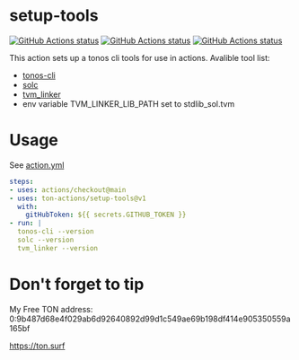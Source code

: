 # setup-tools

<p align="left">
  <a href="https://github.com/ton-actions/setup-tools"><img alt="GitHub Actions status" src="https://github.com/ton-actions/setup-tools/workflows/Main%20workflow/badge.svg"></a>
  <a href="https://github.com/ton-actions/build-solc"><img alt="GitHub Actions status" src="https://github.com/ton-actions/build-solc/workflows/Build%20and%20release%20solidity%20compiler/badge.svg"></a>
  <a href="https://github.com/ton-actions/build-tvm-linker"><img alt="GitHub Actions status" src="https://github.com/ton-actions/build-tvm-linker/workflows/Build%20and%20release%20TVM-Linker/badge.svg"></a>
</p>

This action sets up a tonos cli tools for use in actions.
Avalible tool list:

- [tonos-cli](https://github.com/tonlabs/tonos-cli) 
- [solc](https://github.com/tonlabs/TON-Solidity-Compiler) 
- [tvm_linker](https://github.com/tonlabs/TVM-linker) 
- env variable TVM_LINKER_LIB_PATH set to stdlib_sol.tvm

# Usage

See [action.yml](action.yml)

```yaml
steps:
- uses: actions/checkout@main
- uses: ton-actions/setup-tools@v1
  with:
    gitHubToken: ${{ secrets.GITHUB_TOKEN }}
- run: |
  tonos-cli --version
  solc --version
  tvm_linker --version
```

# Don't forget to tip

My Free TON address: 
0:9b487d68e4f029ab6d92640892d99d1c549ae69b198df414e905350559a165bf

https://ton.surf
